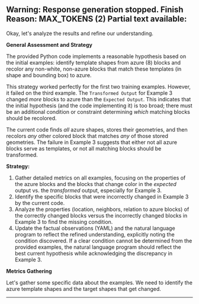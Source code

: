 Warning: Response generation stopped. Finish Reason: MAX_TOKENS (2)
Partial text available:
---
Okay, let's analyze the results and refine our understanding.

**General Assessment and Strategy**

The provided Python code implements a reasonable hypothesis based on the initial examples: identify template shapes from azure (8) blocks and recolor any non-white, non-azure blocks that match these templates (in shape and bounding box) to azure.

This strategy worked perfectly for the first two training examples. However, it failed on the third example. The `Transformed Output` for Example 3 changed *more* blocks to azure than the `Expected Output`. This indicates that the initial hypothesis (and the code implementing it) is too broad; there must be an additional condition or constraint determining *which* matching blocks should be recolored.

The current code finds *all* azure shapes, stores their geometries, and then recolors *any* other colored block that matches *any* of those stored geometries. The failure in Example 3 suggests that either not all azure blocks serve as templates, or not all matching blocks should be transformed.

**Strategy:**
1.  Gather detailed metrics on all examples, focusing on the properties of the azure blocks and the blocks that change color in the *expected* output vs. the *transformed* output, especially for Example 3.
2.  Identify the specific blocks that were incorrectly changed in Example 3 by the current code.
3.  Analyze the properties (location, neighbors, relation to azure blocks) of the correctly changed blocks versus the incorrectly changed blocks in Example 3 to find the missing condition.
4.  Update the factual observations (YAML) and the natural language program to reflect the refined understanding, explicitly noting the condition discovered. If a clear condition cannot be determined from the provided examples, the natural language program should reflect the best current hypothesis while acknowledging the discrepancy in Example 3.

**Metrics Gathering**

Let's gather some specific data about the examples. We need to identify the azure template shapes and the target shapes that get changed.


---
